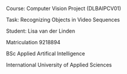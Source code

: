 Course: Computer Vision Project (DLBAIPCV01)

Task: Recognizing Objects in Video Sequences

Student: Lisa van der Linden

Matriculation 9218894

BSc Applied Artifical Intelligence

International University of Applied Sciences
